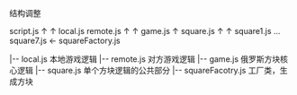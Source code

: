 结构调整

   script.js
   ↑       ↑ 
local.js remote.js
   ↑       ↑
    game.js
       ↑
    square.js
     ↑     ↑
square1.js  ... square7.js      ←   squareFactory.js


|-- local.js 本地游戏逻辑
|-- remote.js 对方游戏逻辑
|-- game.js 俄罗斯方块核心逻辑
|-- square.js 单个方块逻辑的公共部分
|-- squareFacotry.js 工厂类，生成方块